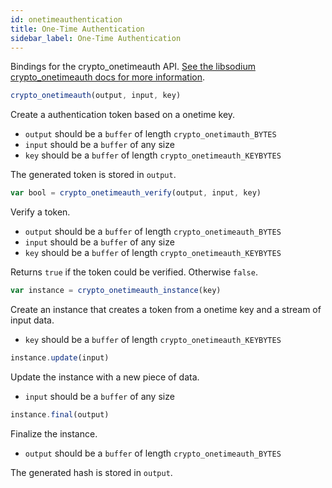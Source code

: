 ```yaml
---
id: onetimeauthentication
title: One-Time Authentication
sidebar_label: One-Time Authentication
---
```


Bindings for the crypto_onetimeauth API. [See the libsodium crypto_onetimeauth docs for more information](https://download.libsodium.org/doc/advanced/poly1305).

``` js
crypto_onetimeauth(output, input, key)
```
Create a authentication token based on a onetime key.
* `output` should be a `buffer` of length `crypto_onetimauth_BYTES`
* `input` should be a `buffer` of any size
* `key` should be a `buffer` of length `crypto_onetimeauth_KEYBYTES`

The generated token is stored in `output`.

``` js
var bool = crypto_onetimeauth_verify(output, input, key)
```
Verify a token.
* `output` should be a `buffer` of length `crypto_onetimeauth_BYTES`
* `input` should be a `buffer` of any size
* `key` should be a `buffer` of length `crypto_onetimeauth_KEYBYTES`

Returns `true` if the token could be verified. Otherwise `false`.

``` js
var instance = crypto_onetimeauth_instance(key)
```
Create an instance that creates a token from a onetime key and a stream of input data.
* `key` should be a `buffer` of length `crypto_onetimeauth_KEYBYTES`

``` js
instance.update(input)
```
Update the instance with a new piece of data.
* `input` should be a `buffer` of any size

``` js
instance.final(output)
```
Finalize the instance.
* `output` should be a `buffer` of length `crypto_onetimeauth_BYTES`

The generated hash is stored in `output`.
